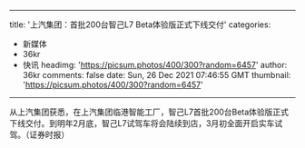 
---
title: '上汽集团：首批200台智己L7 Beta体验版正式下线交付'
categories: 
 - 新媒体
 - 36kr
 - 快讯
headimg: 'https://picsum.photos/400/300?random=6457'
author: 36kr
comments: false
date: Sun, 26 Dec 2021 07:46:55 GMT
thumbnail: 'https://picsum.photos/400/300?random=6457'
---

<div>   
从上汽集团获悉，在上汽集团临港智能工厂，智己L7首批200台Beta体验版正式下线交付。到明年2月底，智己L7试驾车将会陆续到店，3月初全面开启实车试驾。（证券时报）  
</div>
            